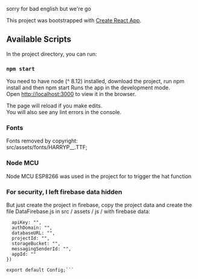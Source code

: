 sorry for bad english but we're go 

This project was bootstrapped with [Create React App](https://github.com/facebook/create-react-app).

## Available Scripts

In the project directory, you can run:


### `npm start`

You need to have node (^ 8.12) installed, download the project, run npm install and then npm start
Runs the app in the development mode.<br>
Open [http://localhost:3000](http://localhost:3000) to view it in the browser.

The page will reload if you make edits.<br>
You will also see any lint errors in the console.

### Fonts
Fonts removed by copyright:<br>
src/assets/fonts/HARRYP__.TTF;<br>

### Node MCU 
Node MCU ESP8266 was used in the project for to trigger the hat function<br>

### For security, I left firebase data hidden
But just create the project in firebase, copy the project data and create the file DataFirebase.js in src / assets / js / with firebase data:
```const Config = () => ({
  apiKey: "",
  authDomain: "",
  databaseURL: "",
  projectId: "",
  storageBucket: "",
  messagingSenderId: "",
  appId: ""
})

export default Config;```
